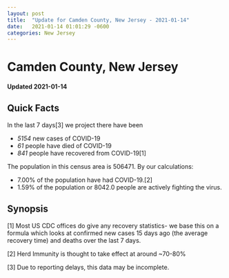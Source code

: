 ```yaml
---
layout: post
title:  "Update for Camden County, New Jersey - 2021-01-14"
date:   2021-01-14 01:01:29 -0600
categories: New Jersey
---
```


# Camden County, New Jersey
#### Updated 2021-01-14

## Quick Facts

In the last 7 days[3] we project there have been
- *5154* new cases of COVID-19
- *61* people have died of COVID-19
- *841* people have recovered from COVID-19[1]

The population in this census area is 506471. By our calculations:
- 7.00% of the population have had COVID-19.[2]
- 1.59% of the population or 8042.0 people are actively fighting the virus.

## Synopsis




[1] Most US CDC offices do give any recovery statistics- we base this on a formula which looks at confirmed new cases
15 days ago (the average recovery time) and deaths over the last 7 days.

[2] Herd Immunity is thought to take effect at around ~70-80%

[3] Due to reporting delays, this data may be incomplete.
 
    